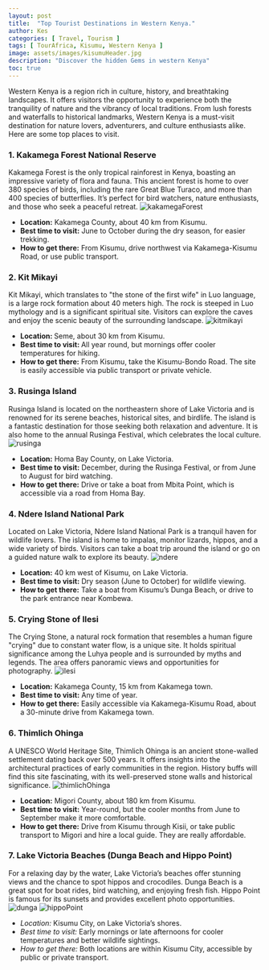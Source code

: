 ```yaml
---
layout: post
title:  "Top Tourist Destinations in Western Kenya."
author: Kes
categories: [ Travel, Tourism ]
tags: [ TourAfrica, Kisumu, Western Kenya ]
image: assets/images/kisumuHeader.jpg
description: "Discover the hidden Gems in western Kenya"
toc: true
---
```


Western Kenya is a region rich in culture, history, and breathtaking landscapes. It offers visitors the opportunity to experience both the tranquility of nature and the vibrancy of local traditions. From lush forests and waterfalls to historical landmarks, Western Kenya is a must-visit destination for nature lovers, adventurers, and culture enthusiasts alike. Here are some top places to visit.

<h3> 1. Kakamega Forest National Reserve </h3>
Kakamega Forest is the only tropical rainforest in Kenya, boasting an impressive variety of flora and fauna. This ancient forest is home to over 380 species of birds, including the rare Great Blue Turaco, and more than 400 species of butterflies. It’s perfect for bird watchers, nature enthusiasts, and those who seek a peaceful retreat.

<img src="../assets/images/kakamegaForest.jpg" alt="kakamegaForest">

<ul>
<li><b>Location:</b> Kakamega County, about 40 km from Kisumu.</li>
<li><b>Best time to visit:</b> June to October during the dry season, for easier trekking.</li>
<li><b>How to get there:</b> From Kisumu, drive northwest via Kakamega-Kisumu Road, or use public transport.</li>
</ul>


<h3> 2. Kit Mikayi </h3>
Kit Mikayi, which translates to "the stone of the first wife" in Luo language, is a large rock formation about 40 meters high. The rock is steeped in Luo mythology and is a significant spiritual site. Visitors can explore the caves and enjoy the scenic beauty of the surrounding landscape.

<img src="../assets/images/kitmikayi.jpg" alt="kitmikayi">

<ul>
 <li> <b> Location: </b> Seme, about 30 km from Kisumu. </li>
 <li> <b> Best time to visit: </b> All year round, but mornings offer cooler temperatures for hiking. </li>
 <li> <b> How to get there:</b> From Kisumu, take the Kisumu-Bondo Road. The site is easily accessible via public 
  transport or private vehicle. </li>
  </ul>

<h3> 3. Rusinga Island </h3>
Rusinga Island is located on the northeastern shore of Lake Victoria and is renowned for its serene beaches, historical sites, and birdlife. The island is a fantastic destination for those seeking both relaxation and adventure. It is also home to the annual Rusinga Festival, which celebrates the local culture.

<img src="../assets/images/rusinga.avif" alt="rusinga">

<ul>
<li> <b>Location:</b> Homa Bay County, on Lake Victoria.</li>
<li> <b>Best time to visit:</b> December, during the Rusinga Festival, or from June to August for bird watching.</li>
<li> <b>How to get there:</b> Drive or take a boat from Mbita Point, which is accessible via a road from Homa Bay.</li>
</ul>

<h3> 4. Ndere Island National Park</h3>
Located on Lake Victoria, Ndere Island National Park is a tranquil haven for wildlife lovers. The island is home to impalas, monitor lizards, hippos, and a wide variety of birds. Visitors can take a boat trip around the island or go on a guided nature walk to explore its beauty.

<img src="../assets/images/ndere.jpg" alt="ndere">

<ul>
<li> <b>Location:</b> 40 km west of Kisumu, on Lake Victoria.</li>
<li> <b>Best time to visit:</b> Dry season (June to October) for wildlife viewing.</li>
<li> <b>How to get there:</b> Take a boat from Kisumu’s Dunga Beach, or drive to the park entrance near Kombewa.</li>
</ul>
<h3> 5. Crying Stone of Ilesi </h3>
The Crying Stone, a natural rock formation that resembles a human figure "crying" due to constant water flow, is a unique site. It holds spiritual significance among the Luhya people and is surrounded by myths and legends. The area offers panoramic views and opportunities for photography.

<img src="../assets/images/ilesi.jpg" alt="ilesi">

<ul>
<li> <b>Location:</b> Kakamega County, 15 km from Kakamega town.</li>
<li> <b>Best time to visit:</b> Any time of year.</li>
<li> <b>How to get there:</b> Easily accessible via Kakamega-Kisumu Road, about a 30-minute drive from Kakamega town.</li>
</ul>

<h3> 6. Thimlich Ohinga </h3>
A UNESCO World Heritage Site, Thimlich Ohinga is an ancient stone-walled settlement dating back over 500 years. It offers insights into the architectural practices of early communities in the region. History buffs will find this site fascinating, with its well-preserved stone walls and historical significance.

<img src="../assets/images/thimlich.jpg" alt="thimlichOhinga">

<ul>
<li> <b> Location:</b> Migori County, about 180 km from Kisumu.</li>
<li> <b> Best time to visit:</b> Year-round, but the cooler months from June to September make it more comfortable.</li>
<li> <b> How to get there:</b> Drive from Kisumu through Kisii, or take public transport to Migori and hire a local guide. They are really affordable. </li>
</ul>

<h3> 7. Lake Victoria Beaches (Dunga Beach and Hippo Point) </h3>
For a relaxing day by the water, Lake Victoria’s beaches offer stunning views and the chance to spot hippos and crocodiles. Dunga Beach is a great spot for boat rides, bird watching, and enjoying fresh fish. Hippo Point is famous for its sunsets and provides excellent photo opportunities.

<img src="../assets/images/dunga.jpg" alt="dunga">
<img src="../assets/images/hippo.jpg" alt="hippoPoint">

<ul>
<li> <i> Location:</i> Kisumu City, on Lake Victoria’s shores.</li>
<li> <i> Best time to visit:</i> Early mornings or late afternoons for cooler temperatures and better wildlife sightings.</li>
<li> <i> How to get there:</i> Both locations are within Kisumu City, accessible by public or private transport.</li>
</ul>
